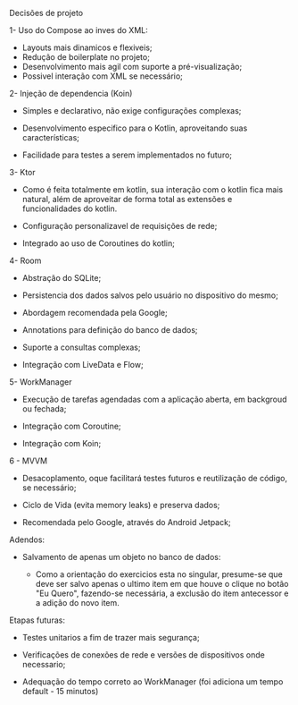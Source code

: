 Decisões de projeto

1- Uso do Compose ao inves do XML:
	
 - Layouts mais dinamicos e flexiveis;
 - Redução de boilerplate no projeto;
 - Desenvolvimento mais agil com suporte a pré-visualização;
 - Possivel interação com XML se necessário;

2- Injeção de dependencia (Koin)
	
 - Simples e declarativo, não exige configurações complexas;
	
 - Desenvolvimento especifico para o Kotlin, aproveitando suas características;
	
 - Facilidade para testes a serem implementados no futuro;

3- Ktor
	
 - Como é feita totalmente em kotlin, sua interação com o kotlin fica mais natural, além de aproveitar de forma total as extensões e funcionalidades do kotlin.

 - Configuração personalizavel de requisições de rede;
	
 - Integrado ao uso de Coroutines do kotlin;

4- Room
	
 - Abstração do SQLite;
	
 - Persistencia dos dados salvos pelo usuário no dispositivo do mesmo;
	
 - Abordagem recomendada pela Google;
	
 - Annotations para definição do banco de dados;
	
 - Suporte a consultas complexas;
	
 - Integração com LiveData e Flow;

5- WorkManager
	
 - Execução de tarefas agendadas com a aplicação aberta, em backgroud ou fechada;
	
 - Integração com Coroutine;
	
 - Integração com Koin;

6 - MVVM
	
 - Desacoplamento, oque facilitará testes futuros e reutilização de código, se necessário;
	
 - Ciclo de Vida (evita memory leaks) e preserva dados;
	
 - Recomendada pelo Google, através do Android Jetpack;

Adendos: 
	
 - Salvamento de apenas um objeto no banco de dados:

   - Como a orientação do exercicios esta no singular, presume-se que deve ser salvo apenas o ultimo item
			em que houve o clique no botão "Eu Quero", fazendo-se necessária, a exclusão do item antecessor e a adição do novo item.

Etapas futuras:
	
 - Testes unitarios a fim de trazer mais segurança;
	
 - Verificações de conexões de rede e versões de dispositivos onde necessario;
	
 - Adequação do tempo correto ao WorkManager (foi adiciona um tempo default - 15 minutos)
	
